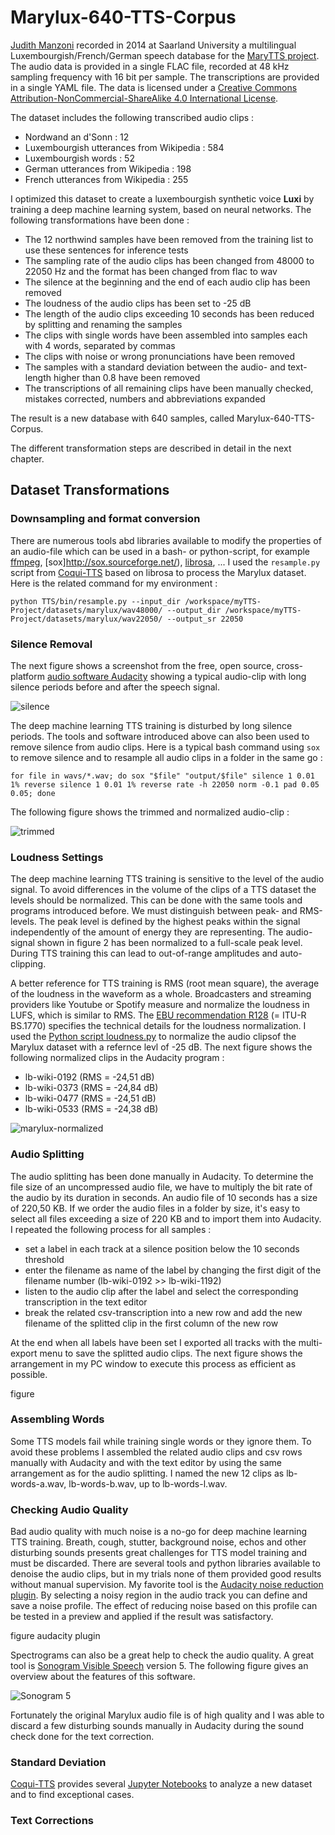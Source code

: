 # Marylux-640-TTS-Corpus

[Judith Manzoni](https://www.uni-trier.de/universitaet/fachbereiche-faecher/fachbereich-ii/faecher/phonetik/personal/dr-judith-manzoni) recorded in 2014 at Saarland University a multilingual Luxembourgish/French/German speech database for the [MaryTTS project](https://github.com/marytts). The audio data is provided in a single FLAC file, recorded at 48 kHz sampling frequency with 16 bit per sample. The transcriptions are provided in a single YAML file. The data is licensed under a [Creative Commons Attribution-NonCommercial-ShareAlike 4.0 International License](https://creativecommons.org/licenses/by-nc-sa/4.0/).

The dataset includes the following transcribed audio clips :
* Nordwand an d'Sonn : 12
* Luxembourgish utterances from Wikipedia : 584
* Luxembourgish words : 52
* German utterances from Wikipedia : 198
* French utterances from Wikipedia : 255

I optimized this dataset to create a luxembourgish synthetic voice **Luxi** by  training a deep machine learning system, based on neural networks. The following transformations have been done :
* The 12 northwind samples have been removed from the training list to use these sentences for inference tests
* The sampling rate of the audio clips has been changed from 48000 to 22050 Hz and the format has been changed from flac to wav
* The silence at the beginning and the end of each audio clip has been removed 
* The loudness of the audio clips has been set to -25 dB
* The length of the audio clips exceeding 10 seconds has been reduced by splitting and renaming the samples 
* The clips with single words have been assembled into samples each with 4 words, separated by commas
* The clips with noise or wrong pronunciations have been removed
* The samples with a standard deviation between the audio- and text-length higher than 0.8 have been removed
* The transcriptions of all remaining clips have been manually checked, mistakes corrected, numbers and abbreviations expanded

 The result is a new database with 640 samples, called Marylux-640-TTS-Corpus.
 
 The different transformation steps are described in detail in the next chapter.
 
 ## Dataset Transformations
 
 ### Downsampling and format conversion
 There are numerous tools abd libraries available to modify the properties of an audio-file which can be used in a bash- or python-script, for example [ffmpeg](https://ffmpeg.org), [sox]http://sox.sourceforge.net/), [librosa](https://librosa.org), ... I used the `resample.py` script from [Coqui-TTS](https://github.com/mbarnig/TTS) based on librosa to process the Marylux dataset. Here is the related command for my environment :
   
``` 
python TTS/bin/resample.py --input_dir /workspace/myTTS-Project/datasets/marylux/wav48000/ --output_dir /workspace/myTTS-Project/datasets/marylux/wav22050/ --output_sr 22050
```   

### Silence Removal
The next figure shows a screenshot from the free, open source, cross-platform [audio software Audacity](https://www.audacityteam.org) showing a typical audio-clip with long silence periods before and after the speech signal.

![silence](https://github.com/mbarnig/Marylux-640-TTS-Corpus/blob/main/pictures/wav-original.png) 

The deep machine learning TTS training is disturbed by long silence periods. The tools and software introduced above can also been used to remove silence from audio clips. Here is a typical bash command using `sox` to remove silence and to resample all audio clips in a folder in the same go :    

```
for file in wavs/*.wav; do sox "$file" "output/$file" silence 1 0.01 1% reverse silence 1 0.01 1% reverse rate -h 22050 norm -0.1 pad 0.05 0.05; done
```   
The following figure shows the trimmed and normalized audio-clip : 

![trimmed](https://github.com/mbarnig/Marylux-640-TTS-Corpus/blob/main/pictures/wav-modified.png) 

### Loudness Settings
The deep machine learning TTS training is sensitive to the level of the audio signal. To avoid differences in the volume of the clips of a TTS dataset the levels should be normalized. This can be done with the same tools and programs introduced before. We must distinguish between peak- and RMS-levels. The peak level is defined by the highest peaks within the signal independently of the amount of energy they are representing. The audio-signal shown in figure 2 has been normalized to a full-scale peak level. During TTS training this can lead to out-of-range amplitudes and auto-clipping. 

A better reference for TTS training is RMS (root mean square), the average of the loudness in the waveform as a whole. Broadcasters and streaming providers like Youtube or Spotify measure and normalize the loudness in LUFS, which is similar to RMS. The [EBU recommendation R128](https://tech.ebu.ch/docs/r/r128-2014.pdf) (= ITU-R BS.1770) specifies the technical details for the loudness normalization. I used the [Python script loudness.py](https://github.com/csteinmetz1/loudness.py) to normalize the audio clipsof the Marylux dataset with a refernce levl of -25 dB. The next figure shows the following normalized clips in the Audacity program :  
* lb-wiki-0192 (RMS = -24,51 dB)
* lb-wiki-0373 (RMS = -24,84 dB)
* lb-wiki-0477 (RMS = -24,51 dB)
* lb-wiki-0533 (RMS = -24,38 dB)

![marylux-normalized](https://github.com/mbarnig/Marylux-640-TTS-Corpus/blob/main/pictures/marylux-normalized-loudness.png)

### Audio Splitting
The audio splitting has been done manually in Audacity. To determine the file size of an uncompressed audio file, we have to multiply the bit rate of the audio by its duration in seconds. An audio file of 10 seconds has a size of 220,50 KB. If we order the audio files in a folder by size, it's easy to select all files exceeding a size of 220 KB and to import them into Audacity. I repeated the following process for all samples :

* set a label in each track at a silence position below the 10 seconds threshold 
* enter the filename as name of the label by changing the first digit of the filename number (lb-wiki-0192 >> lb-wiki-1192) 
* listen to the audio clip after the label and select the corresponding transcription in the text editor
* break the related csv-transcription into a new row and add the new filename of the splitted clip in the first column of the new row

At the end when all labels have been set I exported all tracks with the multi-export menu to save the splitted audio clips. The next figure shows the arrangement in my PC window to execute this process as efficient as possible. 

figure
 
### Assembling Words
Some TTS models fail while training single words or they ignore them. To avoid these problems I assembled the related audio clips and csv rows manually with Audacity and with the text editor by using the same arrangement as for the audio splitting. I named the new 12 clips as lb-words-a.wav, lb-words-b.wav, up to lb-words-l.wav.
 
### Checking Audio Quality
Bad audio quality with much noise is a no-go for deep machine learning TTS training. Breath, cough, stutter, background noise, echos and other disturbing sounds presents great challenges for TTS model training and must be discarded. There are several tools and python libraries available to denoise the audio clips, but in my trials none of them provided good results without manual supervision. My favorite tool is the [Audacity noise reduction plugin](https://manual.audacityteam.org/man/noise_reduction.html). By selecting a noisy region in the audio track you can define and save a noise profile. The effect of reducing noise based on this profile can be tested in a preview and applied if the result was satisfactory. 

figure audacity plugin

Spectrograms can also be a great help to check the audio quality. A great tool is [Sonogram Visible Speech](https://github.com/Christoph-Lauer/Sonogram) version 5. The following figure gives an overview about the features of this software.

![Sonogram 5](https://github.com/mbarnig/Marylux-640-TTS-Corpus/blob/main/pictures/sonogram-2.png)

Fortunately the original Marylux audio file is of high quality and I was able to discard a few disturbing sounds manually in Audacity during the sound check done for the text correction. 
 
### Standard Deviation
[Coqui-TTS](https://github.com/coqui-ai/TTS/tree/main/notebooks/dataset_analysis) provides several [Jupyter Notebooks](https://jupyter.org) to analyze a new dataset and to find exceptional cases. 
 
### Text Corrections
